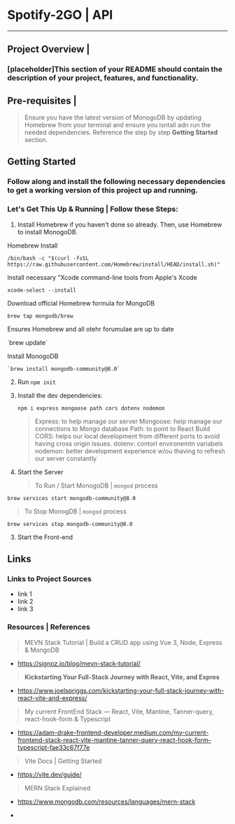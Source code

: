 # Spotify-2GO | API
--- 

## Project Overview | 
### [placeholder]This section of your README should contain the description of your project, features, and functionality. 


## Pre-requisites | 

> Ensure you have the latest version of MonogoDB by updating Homebrew from your terminal and ensure you isntall adn run the needed dependencies. Reference the step by step **Getting Started** section. 

## Getting Started

### Follow along and install the following necessary dependencies to get a working version of this project up and running. 


### Let's Get This Up & Running | Follow these Steps: 

1. Install Homebrew if you haven't done so already. Then, use Homebrew to install MonogoDB.

Homebrew Install

   `/bin/bash -c "$(curl -fsSL https://raw.githubusercontent.com/Homebrew/install/HEAD/install.sh)"`

Install necessary "Xcode command-line tools from Apple's Xcode 

`xcode-select --install`

Download official Homebrew formula for MongoDB  

`brew tap mongodb/brew`

Ensures Homebrew and all otehr forumulae are up to date

\`brew update`

 
Install MonogoDB 

    `brew install mongodb-community@8.0`

2. Run `npm init`
3. Install the dev dependencies:

   `npm i express mongoose path cors dotenv nodemon`
   
   >Express: to help manage our server
   >Mongoose: help manage our connections to Mongo database
   >Path: to point to React Build
   >CORS: helps our local development from different ports to avoid having cross origin issues.
   >dotenv: contorl environemtn variabels
   >nodemon: better development experience w/ou thaving to refresh our server constantly
   
5. Start the Server
   > To Run / Start MonogoDB | `mongod` process
   
 `brew services start mongodb-community@8.0`

   > To Stop MonogDB | `mongod` process

`brew services stop mongodb-community@8.0`

3. Start the Front-end


## Links 
### Links to Project Sources  

- link 1 <placeholder>
- link 2 <placeholder>
- link 3 <placeholder>
### Resources | References

> MEVN Stack Tutorial | Build a CRUD app using Vue 3, Node, Express & MongoDB
- https://signoz.io/blog/mevn-stack-tutorial/


> **Kickstarting Your Full-Stack Journey with React, Vite, and Expres**
- https://www.joelspriggs.com/kickstarting-your-full-stack-journey-with-react-vite-and-express/


> My current FrontEnd Stack — React, Vite, Mantine, Tanner-query, react-hook-form & Typescript
- https://adam-drake-frontend-developer.medium.com/my-current-frontend-stack-react-vite-mantine-tanner-query-react-hook-form-typescript-fae33c67f77e


> Vite Docs | Getting Started
- https://vite.dev/guide/

> MERN Stack Explained
- https://www.mongodb.com/resources/languages/mern-stack

- 

